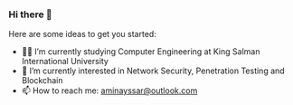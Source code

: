 ### Hi there 👋


Here are some ideas to get you started:

- 👨‍🎓 I’m currently studying Computer Engineering at King Salman International University
- 🌱 I’m currently interested in Network Security, Penetration Testing and Blockchain
- 📫 How to reach me: aminayssar@outlook.com

<!--
**aminayssar/aminayssar** is a ✨ _special_ ✨ repository because its `README.md` (this file) appears on your GitHub profile.
